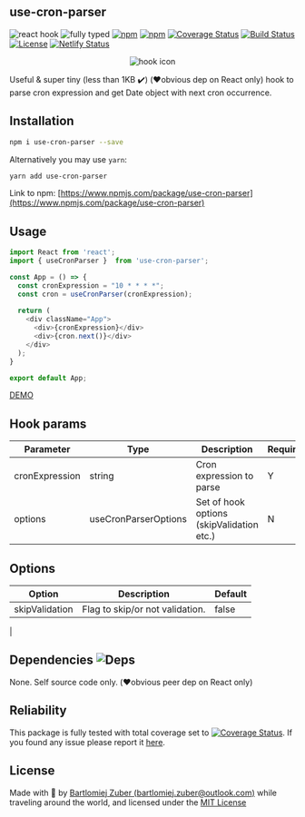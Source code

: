 ## use-cron-parser

![react hook](https://badgen.net/badge/icon/react-hook?icon=libraries&label)
![fully typed](https://badgen.net/badge/icon/fully-typed?icon=typescript&label) 
[![npm](https://img.shields.io/npm/l/hooked-react-stopwatch.svg)](https://www.npmjs.com/package/use-cron-parser)
[![npm](https://badgen.net/bundlephobia/minzip/use-cron-parser)](https://www.npmjs.com/package/use-cron-parser)
[![Coverage Status](https://coveralls.io/repos/github/bartlomiejzuber/use-cron-parser/badge.svg)](https://coveralls.io/github/bartlomiejzuber/use-cron-parser)
[![Build Status](https://travis-ci.org/bartlomiejzuber/use-cron-parser.svg?branch=master)](https://travis-ci.org/bartlomiejzuber/use-cron-parser)
[![License](https://img.shields.io/npm/v/use-cron-parser.svg)](https://github.com/bartlomiejzuber/use-cron-parser/blob/master/LICENSE)
[![Netlify Status](https://api.netlify.com/api/v1/badges/d360c27d-3707-4eb8-a0bd-b6e0d65a3e22/deploy-status)](https://app.netlify.com/sites/use-cron-parser-demo/deploys)
<p align="center">
  <img src="https://raw.githubusercontent.com/bartlomiejzuber/use-cron-parser/master/assets/icon.png" alt="hook icon"/>
</p>

Useful & super tiny (less than 1KB ✔️) (❤️obvious dep on React only) hook to parse cron expression and get Date object with next cron occurrence.

## Installation

```sh
npm i use-cron-parser --save
```

Alternatively you may use `yarn`:

```sh
yarn add use-cron-parser
```

Link to npm:
[https://www.npmjs.com/package/use-cron-parser](https://www.npmjs.com/package/use-cron-parser)

## Usage


  ```javascript
  import React from 'react';
  import { useCronParser }  from 'use-cron-parser';

  const App = () => {
    const cronExpression = "10 * * * *";
    const cron = useCronParser(cronExpression);
    
    return (
      <div className="App">
        <div>{cronExpression}</div>
        <div>{cron.next()}</div>
      </div>
    );
  }

  export default App;
  ```

[DEMO](https://use-cron-parser-demo.netlify.app/)

## Hook params

 | Parameter | Type                   | Description                                             | Required |
|-----------|------------------------|---------------------------------------------------------|----------|
| cronExpression       | string                 | Cron expression to parse                           | Y        |
| options   | useCronParserOptions | Set of hook options (skipValidation etc.) | N        |

## Options

| Option       | Description                                                                                                                                                                                                                                                                                                                                                                                                                                                     | Default   |
|--------------|-----------------------------------------------------------------------------------------------------------------------------------------------------------------------------------------------------------------------------------------------------------------------------------------------------------------------------------------------------------------------------------------------------------------------------------------------------------------|-----------|
| skipValidation        | Flag to skip/or not validation.                                                                                                                                                                                                                                                                                                                                                                                                                  | false      |
|

Dependencies ![Deps](https://badgen.net/npm/dependents/use-cron-parser)
--------
None. Self source code only. (❤️obvious peer dep on React only)

Reliability
--------
This package is fully tested with total coverage set to [![Coverage Status](https://coveralls.io/repos/github/bartlomiejzuber/use-cron-parser/badge.svg)](https://coveralls.io/github/bartlomiejzuber/use-cron-parser). If you found any issue please report it [here](https://github.com/bartlomiejzuber/use-cron-parser/issues/new).

License
--------

Made with :sparkling_heart: by [Bartlomiej Zuber (bartlomiej.zuber@outlook.com)](mailto:bartlomiej.zuber@outlook.com) while traveling around the world, and licensed under the [MIT License](LICENSE)
